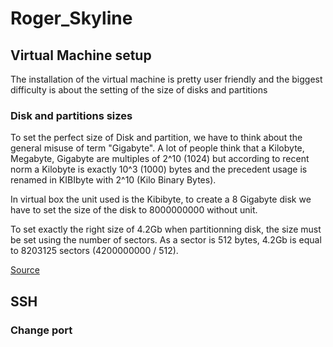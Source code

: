 # Roger_Skyline

## Virtual Machine setup

The installation of the virtual machine is pretty user friendly and the biggest difficulty is about the setting of the size of disks and partitions

### Disk and partitions sizes

To set the perfect size of Disk and partition, we have to think about the general misuse of term "Gigabyte". A lot of people think that a Kilobyte, Megabyte, Gigabyte are multiples of 2^10 (1024) but according to recent norm a Kilobyte is exactly 10^3 (1000) bytes and the precedent usage is renamed in KIBIbyte with 2^10 (Kilo Binary Bytes).

In virtual box the unit used is the Kibibyte, to create a 8 Gigabyte disk we have to set the size of the disk to 8000000000 without unit.

To set exactly the right size of 4.2Gb when partitionning disk, the size must be set using the number of sectors. As a sector is 512 bytes, 4.2Gb is equal to 8203125 sectors (4200000000 / 512).

[Source](https://en.wikipedia.org/wiki/Octet_(computing))

## SSH
### Change port
